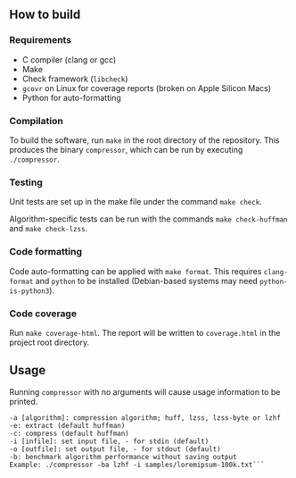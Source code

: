 ## How to build
### Requirements

- C compiler (clang or gcc)
- Make
- Check framework (`libcheck`)
- `gcovr` on Linux for coverage reports (broken on Apple Silicon Macs)
- Python for auto-formatting

### Compilation

To build the software, run `make` in the root directory of the repository. This produces the binary `compressor`, which can be run by executing `./compressor`.

### Testing

Unit tests are set up in the make file under the command `make check`.

Algorithm-specific tests can be run with the commands `make check-huffman` and `make check-lzss`.

### Code formatting

Code auto-formatting can be applied with `make format`. This requires `clang-format` and `python` to be installed (Debian-based systems may need `python-is-python3`).

### Code coverage

Run `make coverage-html`. The report will be written to `coverage.html` in the project root directory.

## Usage

Running `compressor` with no arguments will cause usage information to be printed.

```Usage:
-a [algorithm]: compression algorithm; huff, lzss, lzss-byte or lzhf
-e: extract (default huffman)
-c: compress (default huffman)
-i [infile]: set input file, - for stdin (default)
-o [outfile]: set output file, - for stdout (default)
-b: benchmark algorithm performance without saving output
Example: ./compressor -ba lzhf -i samples/loremipsum-100k.txt```

